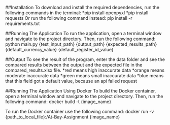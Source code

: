##Installation
To download and install the required dependencies, run the following commands in the terminal:
*pip install openpyxl
*pip install requests
Or run the following command instead: pip install -r requirements.txt

##Running The Application
To run the application, open a terminal window and navigate to the project directory. Then, run the following command:
python main.py {test_input_path} {output_path} {expected_results_path} {default_currency_value} {default_register_id_value}

##Output
To see the result of the program, enter the data folder and see the compared results between the output and the expected file in the compared_results.xlsx file.
*red means high inaccurate data
*orange means moderate inaccurate data
*green means small inaccurate data
*blue means that this field got a default value, because an api failed request

##Running The Application Using Docker
To build the Docker container, open a terminal window and navigate to the project directory. 
Then, run the following command: docker build -t {image_name}

To run the Docker container use the following command: docker run -v {path_to_local_file}:/At-Bay-Assignment {image_name}